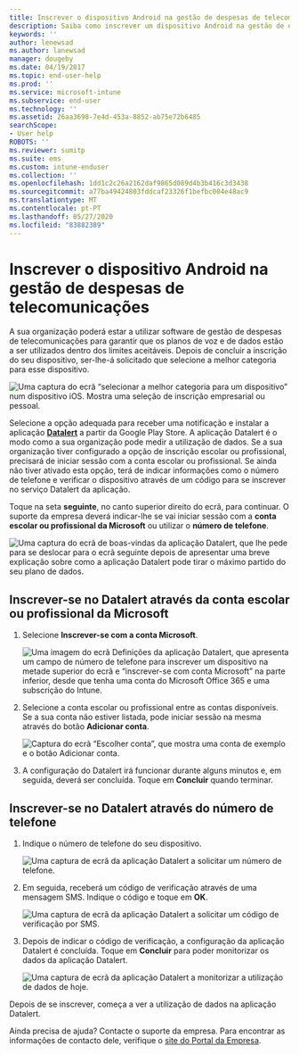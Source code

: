 ```yaml
---
title: Inscrever o dispositivo Android na gestão de despesas de telecomunicações com o Intune
description: Saiba como inscrever um dispositivo Android na gestão de despesas de telecomunicações.
keywords: ''
author: lenewsad
ms.author: lanewsad
manager: dougeby
ms.date: 04/19/2017
ms.topic: end-user-help
ms.prod: ''
ms.service: microsoft-intune
ms.subservice: end-user
ms.technology: ''
ms.assetid: 26aa3698-7e4d-453a-8852-ab75e72b6485
searchScope:
- User help
ROBOTS: ''
ms.reviewer: sumitp
ms.suite: ems
ms.custom: intune-enduser
ms.collection: ''
ms.openlocfilehash: 1dd1c2c26a2162daf9865d089d4b3b416c3d3438
ms.sourcegitcommit: a77ba49424803fddcaf23326f1befbc004e48ac9
ms.translationtype: MT
ms.contentlocale: pt-PT
ms.lasthandoff: 05/27/2020
ms.locfileid: "83882389"
---
```

# <a name="enroll-your-android-device-in-telecom-expense-management"></a>Inscrever o dispositivo Android na gestão de despesas de telecomunicações

A sua organização poderá estar a utilizar software de gestão de despesas de telecomunicações para garantir que os planos de voz e de dados estão a ser utilizados dentro dos limites aceitáveis. Depois de concluir a inscrição do seu dispositivo, ser-lhe-á solicitado que selecione a melhor categoria para esse dispositivo.

![Uma captura do ecrã “selecionar a melhor categoria para um dispositivo” num dispositivo iOS. Mostra uma seleção de inscrição empresarial ou pessoal.](./media/and-enroll-11-tem-select-best-category.png)

Selecione a opção adequada para receber uma notificação e instalar a aplicação [__Datalert__](https://play.google.com/store/apps/details?id=fr.memobox.databox) a partir da Google Play Store. A aplicação Datalert é o modo como a sua organização pode medir a utilização de dados. Se a sua organização tiver configurado a opção de inscrição escolar ou profissional, precisará de iniciar sessão com a conta escolar ou profissional. Se ainda não tiver ativado esta opção, terá de indicar informações como o número de telefone e verificar o dispositivo através de um código para se inscrever no serviço Datalert da aplicação.

Toque na seta __seguinte__, no canto superior direito do ecrã, para continuar. O suporte da empresa deverá indicar-lhe se vai iniciar sessão com a __conta escolar ou profissional da Microsoft__ ou utilizar o __número de telefone__.

  ![Uma captura do ecrã de boas-vindas da aplicação Datalert, que lhe pede para se deslocar para o ecrã seguinte depois de apresentar uma breve explicação sobre como a aplicação Datalert pode tirar o máximo partido do seu plano de dados.](./media/and-enroll-12-tem-datalert-setup.png)

## <a name="enroll-into-datalert-using-your-microsoft-work-or-school-account"></a>Inscrever-se no Datalert através da conta escolar ou profissional da Microsoft

1. Selecione __Inscrever-se com a conta Microsoft__.

   ![Uma imagem do ecrã Definições da aplicação Datalert, que apresenta um campo de número de telefone para inscrever um dispositivo na metade superior do ecrã e “inscrever-se com conta Microsoft” na parte inferior, desde que tenha uma conta do Microsoft Office 365 e uma subscrição do Intune.](./media/and-enroll-12a-tem-datalert-enroll-msft-account.png)

2. Selecione a conta escolar ou profissional entre as contas disponíveis. Se a sua conta não estiver listada, pode iniciar sessão na mesma através do botão **Adicionar conta**.

   ![Captura do ecrã “Escolher conta”, que mostra uma conta de exemplo e o botão Adicionar conta.](./media/and-enroll-12b-tem-datalert-enroll-select-msft-account.png)

3. A configuração do Datalert irá funcionar durante alguns minutos e, em seguida, deverá ser concluída. Toque em __Concluir__ quando terminar.

## <a name="enroll-into-datalert-using-your-phone-number"></a>Inscrever-se no Datalert através do número de telefone

1. Indique o número de telefone do seu dispositivo.

   ![Uma captura de ecrã da aplicação Datalert a solicitar um número de telefone.](./media/and-enroll-13-tem-datalert-phone-number.png)

2. Em seguida, receberá um código de verificação através de uma mensagem SMS. Indique o código e toque em __OK__.

   ![Uma captura de ecrã da aplicação Datalert a solicitar um código de verificação por SMS.](./media/and-enroll-14-tem-datalert-sms.png)

3. Depois de indicar o código de verificação, a configuração da aplicação Datalert é concluída. Toque em __Concluir__ para poder monitorizar os dados da aplicação Datalert.

   ![Uma captura de ecrã da aplicação Datalert a monitorizar a utilização de dados de hoje.](./media/and-enroll-15-tem-datalert-monitoring-active.png)

Depois de se inscrever, começa a ver a utilização de dados na aplicação Datalert.

Ainda precisa de ajuda? Contacte o suporte da empresa. Para encontrar as informações de contacto dele, verifique o [site do Portal da Empresa](https://go.microsoft.com/fwlink/?linkid=2010980).
